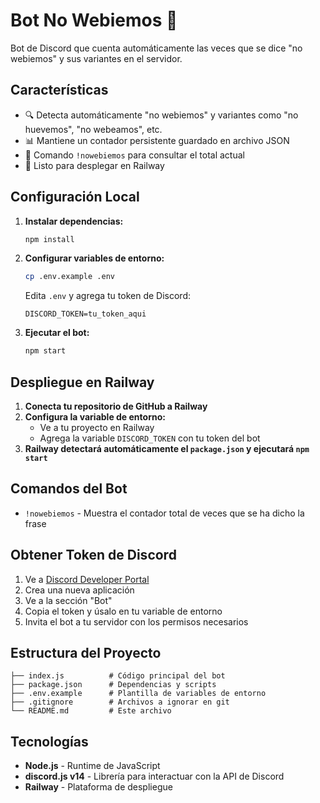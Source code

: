 # Bot No Webiemos 🤖

Bot de Discord que cuenta automáticamente las veces que se dice "no webiemos" y sus variantes en el servidor.

## Características

- 🔍 Detecta automáticamente "no webiemos" y variantes como "no huevemos", "no webeamos", etc.
- 📊 Mantiene un contador persistente guardado en archivo JSON
- 🎯 Comando `!nowebiemos` para consultar el total actual
- 🚀 Listo para desplegar en Railway

## Configuración Local

1. **Instalar dependencias:**
   ```bash
   npm install
   ```

2. **Configurar variables de entorno:**
   ```bash
   cp .env.example .env
   ```
   Edita `.env` y agrega tu token de Discord:
   ```
   DISCORD_TOKEN=tu_token_aqui
   ```

3. **Ejecutar el bot:**
   ```bash
   npm start
   ```

## Despliegue en Railway

1. **Conecta tu repositorio de GitHub a Railway**
2. **Configura la variable de entorno:**
   - Ve a tu proyecto en Railway
   - Agrega la variable `DISCORD_TOKEN` con tu token del bot
3. **Railway detectará automáticamente el `package.json` y ejecutará `npm start`**

## Comandos del Bot

- `!nowebiemos` - Muestra el contador total de veces que se ha dicho la frase

## Obtener Token de Discord

1. Ve a [Discord Developer Portal](https://discord.com/developers/applications)
2. Crea una nueva aplicación
3. Ve a la sección "Bot"
4. Copia el token y úsalo en tu variable de entorno
5. Invita el bot a tu servidor con los permisos necesarios

## Estructura del Proyecto

```
├── index.js          # Código principal del bot
├── package.json      # Dependencias y scripts
├── .env.example      # Plantilla de variables de entorno
├── .gitignore        # Archivos a ignorar en git
└── README.md         # Este archivo
```

## Tecnologías

- **Node.js** - Runtime de JavaScript
- **discord.js v14** - Librería para interactuar con la API de Discord
- **Railway** - Plataforma de despliegue